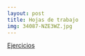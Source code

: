 ```yaml
---
layout: post
title: Hojas de trabajo
img: 34087-NZE3WZ.jpg
---
```


[Ejercicios](https://github.com/crdguez/mat4ac/tree/master/ejercicios)
